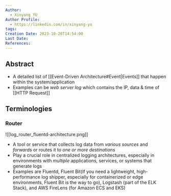 ```yaml
---
Author:
  - Xinyang YU
Author Profile:
  - https://linkedin.com/in/xinyang-yu
tags: 
Creation Date: 2023-10-20T14:54:00
Last Date: 
References:
---
```

## Abstract
- A detailed list of [[Event-Driven Architecture#Event|Events]] that happen within the system/application 
- Examples can be *web server log* which contains the IP, data & time of [[HTTP Request]]


## Terminologies
### Router
![[log_router_fluentd-architecture.png]]
- A tool or service that collects log data from *various sources* and *forwards* or routes it to *one or more destinations* 
- Play a crucial role in centralized logging architectures, especially in environments with *multiple* applications, services, or systems that generate logs
- Examples are Fluentd, Fluent Bit(If you need a lightweight, high-performance log shipper, especially for containerized or edge environments, Fluent Bit is the way to go), Logstash (part of the ELK Stack), and AWS FireLens (for Amazon ECS and EKS)